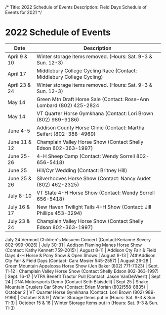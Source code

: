 /*
Title: 2022 Schedule of Events
Description: Field Days Schedule of Events for 2021
*/

# 2022 Schedule of Events

| Date | Description |
| -- | -- |
| April 9 & 10 | 	Winter storage items removed. (Hours:  Sat. 9-3 & Sun. 12-3)
| April 17  | 	Middlebury College Cycling Race (Contact: Middlebury College Cycling)
| April 23 & 24   |        Winter storage items removed. (Hours:  Sat. 9-3 & Sun. 12-3)
| May 14 | 	Green Mtn Draft Horse Sale (Contact: Rose-Ann Lombard (802) 425-2824
| May 14 | 	VT Quarter Horse Gymkhana (Contact: Lori Brown (802) 989-9186)
| June 4-5 | 	Addison County Horse Clinic (Contact: Martha Seifert (802-388-4969)
| June 11 & 12 | 	Champlain Valley Horse Show (Contact Shelly Edson 802-363-1997)
| June 25-26 | 	4-H Sheep Camp (Contact: Wendy Sorrell 802-656-5418)
| June 25 | 	Hill/Cyr Wedding (Contact: Britney Hill)
| June 25 & 26 | 	Silverhooves Horse Show (Contact: Nancy Audet (802) 462-2325)
| July 8-10     |    	VT State 4-H Horse Show (Contact: Wendy Sorrell 656-5418)
| July 16 & 17 | 	New Haven Twilight Tails 4-H Show (Contact: Jill Phillips 453-3294)
| July 23 & 24  | 	Champlain Valley Horse Show (Contact Shelly Edson 802-363-1997)
  July 24         Vermont Children's Musuem Concert (Contact:Kerianne Severy 802-999-0026)
| July 30-31       |               Addison Flaming Manes Horse Show (Contact:  Kathy Kennett 759-2015)
| August 8-11	 | Addison Cty Fair & Field Days 4-H Horse & Pony Show & Open Shows 
| August 9-13	   |         74thAddison Cty Fair & Field Days (Contact: Cara Mosier 545-2557)
| August 26-28 	 | Green Mountain Appaloosa Horse Show (Jen Baker (802) 771-7023)
| Sept. 11-12       |       Champlain Valley Horse Show (Contact Shelly Edson 802-363-1997)
| Sept. 16-17       |       VTPA Benefit Tractor Pull (Contact: Jason VanDeWeert)
| Sept 24	 | DNA Motorsports Demo (Contact Seth Blaisdell)
| Sept 25	    |      Snake Mountain Crusiers Car Show (Contact: Brian Morian (802)558-8835)
| October 2        |         VT Quarter Horse Gymkhana (Contact: Lori Brown (802) 989-9186)
| October 8 & 9  |       Winter Storage Items put in (Hours: Sat. 9-3 & Sun. 11-3)
| October 15 & 16   |   Winter Storage Items put in (Hours: Sat. 9-3 & Sun. 11-3)
